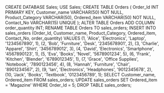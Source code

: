 CREATE DATABASE Sales;
USE Sales;
CREATE TABLE Orders (
    Order_Id INT PRIMARY KEY,
    Customer_name VARCHAR(50) NOT NULL,
    Product_Category VARCHAR(50),
    Ordered_item VARCHAR(50) NOT NULL,
    Contact_No VARCHAR(15) UNIQUE
);
ALTER TABLE Orders
ADD COLUMN order_quantity INT;
RENAME TABLE Orders TO sales_orders;
INSERT INTO sales_orders (Order_Id, Customer_name, Product_Category, Ordered_item, Contact_No, order_quantity)
VALUES
(1, 'Alice', 'Electronics', 'Laptop', '1234567890', 1),
(2, 'Bob', 'Furniture', 'Desk', '2345678901', 2),
(3, 'Charlie', 'Apparel', 'Shirt', '3456789012', 3),
(4, 'David', 'Electronics', 'Smartphone', '4567890123', 1),
(5, 'Eva', 'Books', 'Novel', '5678901234', 5),
(6, 'Frank', 'Kitchen', 'Blender', '6789012345', 1),
(7, 'Grace', 'Office Supplies', 'Notebook', '7890123456', 4),
(8, 'Hannah', 'Furniture', 'Chair', '8901234567', 2),
(9, 'Ian', 'Electronics', 'Headphones', '9012345678', 2),
(10, 'Jack', 'Books', 'Textbook', '0123456789', 1);
SELECT Customer_name, Ordered_item FROM sales_orders;
UPDATE sales_orders
SET Ordered_item = 'Magazine'
WHERE Order_Id = 5;
DROP TABLE sales_orders;
